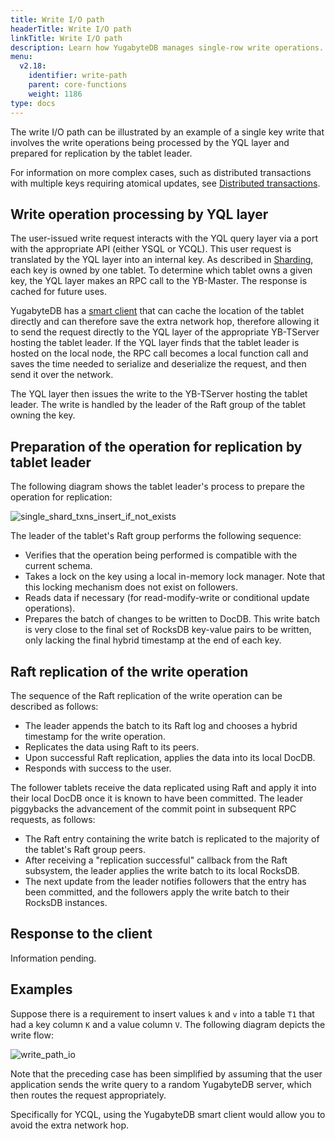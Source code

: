 ```yaml
---
title: Write I/O path
headerTitle: Write I/O path
linkTitle: Write I/O path
description: Learn how YugabyteDB manages single-row write operations.
menu:
  v2.18:
    identifier: write-path
    parent: core-functions
    weight: 1186
type: docs
---
```


The write I/O path can be illustrated by an example of a single key write that involves the write operations being processed by the YQL layer and prepared for replication by the tablet leader.

For information on more complex cases, such as distributed transactions with multiple keys requiring atomical updates, see [Distributed transactions](../../transactions/distributed-txns/).

## Write operation processing by YQL layer

The user-issued write request interacts with the YQL query layer via a port with the appropriate API (either YSQL or YCQL). This user request is translated by the YQL layer into an internal key. As described in [Sharding](../../docdb-sharding/sharding/), each key is owned by one tablet. To determine which tablet owns a given key, the YQL layer makes an RPC call to the YB-Master. The response is cached for future uses.

YugabyteDB has a [smart client](../../../drivers-orms/smart-drivers/) that can cache the location of the tablet directly and can therefore save the extra network hop, therefore allowing it to send the request directly to the YQL layer of the appropriate YB-TServer hosting the tablet leader. If the YQL layer finds that the tablet leader is hosted on the local node, the RPC call becomes a local function call and saves the time needed to serialize and deserialize the request, and then send it over the network.

The YQL layer then issues the write to the YB-TServer hosting the tablet leader. The write is handled by the leader of the Raft group of the tablet owning the key.

## Preparation of the operation for replication by tablet leader

The following diagram shows the tablet leader's process to prepare the operation for replication:

![single_shard_txns_insert_if_not_exists](/images/architecture/txn/single_shard_txns_insert_if_not_exists.svg)

The leader of the tablet's Raft group performs the following sequence:

* Verifies that the operation being performed is compatible with the current schema.
* Takes a lock on the key using a local in-memory lock manager. Note that this locking mechanism does not exist on followers.
* Reads data if necessary (for read-modify-write or conditional update operations).
* Prepares the batch of changes to be written to DocDB. This write batch is very close to the final set of RocksDB key-value pairs to be written, only lacking the final hybrid timestamp at the end of each key.

## Raft replication of the write operation

The sequence of the Raft replication of the write operation can be described as follows:

* The leader appends the batch to its Raft log and chooses a hybrid timestamp for the write operation.
* Replicates the data using Raft to its peers.
* Upon successful Raft replication, applies the data into its local DocDB.
* Responds with success to the user.

The follower tablets receive the data replicated using Raft and apply it into their local DocDB once it is known to have been committed. The leader piggybacks the advancement of the commit point in subsequent RPC requests, as follows:

* The Raft entry containing the write batch is replicated to the majority of the tablet's Raft group peers.
* After receiving a "replication successful" callback from the Raft subsystem, the leader applies the write batch to its local RocksDB.
* The next update from the leader notifies followers that the entry has been committed, and the followers apply the write batch to their RocksDB instances.

## Response to the client

Information pending.

## Examples

Suppose there is a requirement to insert values `k` and `v` into a table `T1` that had a key column `K` and a value column `V`. The following diagram depicts the write flow:

![write_path_io](/images/architecture/write_path_io.png)

Note that the preceding case has been simplified by assuming that the user application sends the write query to a random YugabyteDB server, which then routes the request appropriately.

Specifically for YCQL, using the YugabyteDB smart client would allow you to avoid the extra network hop.
